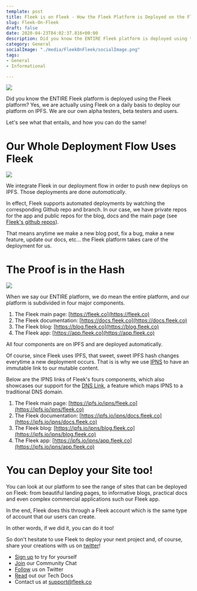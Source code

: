 ```yaml
---
template: post
title: Fleek is on Fleek - How the Fleek Platform is Deployed on the Fleek Platform
slug: Fleek-On-Fleek
draft: false
date: 2020-04-23T04:02:37.816+00:00
description: Did you know the ENTIRE Fleek platform is deployed using the Fleek platform?
category: General
socialImage: "./media/FleekOnFleek/socialImage.png"
tags:
- General
- Informational

---
```

![](https://fleek-team-bucket.storage.fleek.co/thumbnails-blog/fleek-on-fleek.png)

Did you know the ENTIRE Fleek platform is deployed using the Fleek platform? Yes, we are actually using Fleek on a daily basis to deploy our platform on IPFS. We are our own alpha testers, beta testers and users.

Let's see what that entails, and how you can do the same!

# Our Whole Deployment Flow Uses Fleek

![](https://fleek-team-bucket.storage.fleek.co/thumbnails-blog/fleek-on-fleek.png)

We integrate Fleek in our deployment flow in order to push new deploys on IPFS. Those deployments are done _automatically_.

In effect, Fleek supports automated deployments by watching the corresponding Github repo and branch. In our case, we have private repos for the app and public repos for the blog, docs and the main page (see [Fleek's github repos](https://github.com/FleekHQ)).

That means anytime we make a new blog post, fix a bug, make a new feature, update our docs, etc... the Fleek platform takes care of the deployment for us.

# The Proof is in the Hash

![](./media/FleekOnFleek/meme2.jpg)

When we say our ENTIRE platform, we do mean the entire platform, and our platform is subdivided in four major components.

1. The Fleek main page: [https://fleek.co](https://fleek.co)
2. The Fleek documentation: [https://docs.fleek.co](https://docs.fleek.co)
3. The Fleek blog: [https://blog.fleek.co](https://blog.fleek.co)
4. The Fleek app: [https://app.fleek.co](https://app.fleek.co)

All four components are on IPFS and are deployed automatically.

Of course, since Fleek uses IPFS, that sweet, sweet IPFS hash changes everytime a new deployment occurs. That is is why we use [IPNS](https://docs.ipfs.io/guides/concepts/ipns/) to have an immutable link to our mutable content.

Below are the IPNS links of Fleek's fours components, which also showcases our support for the [DNS Link](https://dnslink.io/), a feature which maps IPNS to a traditional DNS domain.

1. The Fleek main page: [https://ipfs.io/ipns/fleek.co](https://ipfs.io/ipns/fleek.co)
2. The Fleek documentation: [https://ipfs.io/ipns/docs.fleek.co](https://ipfs.io/ipns/docs.fleek.co)
3. The Fleek blog: [https://ipfs.io/ipns/blog.fleek.co](https://ipfs.io/ipns/blog.fleek.co)
4. The Fleek app: [https://ipfs.io/ipns/app.fleek.co](https://ipfs.io/ipns/app.fleek.co)

# You can Deploy your Site too!

You can look at our platform to see the range of sites that can be deployed on Fleek: from beautiful landing pages, to informative blogs, practical docs and even complex commercial applications such our Fleek app.

In the end, Fleek does this through a Fleek account which is the same type of account that our users can create.

In other words, if we did it, you can do it too!

So don't hesitate to use Fleek to deploy your next project and, of course, share your creations with us on [twitter](https://twitter.com/FleekHQ)!

* [Sign up](https://app.fleek.co) to try for yourself
* [Join](https://slack.fleek.co/) our Community Chat
* [Follow](https://twitter.com/FleekHQ) us on Twitter
* [Read](https://docs.fleek.co/) out our Tech Docs
* Contact us at support@fleek.co
